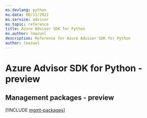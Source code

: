 ```yaml
---
ms.devlang: python
ms.data: 08/11/2022
ms.service: advisor
ms.topic: reference
title: Azure Advisor SDK for Python
ms.author: lmazuel
description: Reference for Azure Advisor SDK for Python
author: lmazuel
---
```

# Azure Advisor SDK for Python - preview

## Management packages - preview
[!INCLUDE [mgmt-packages](advisor-mgmt-index.md)]